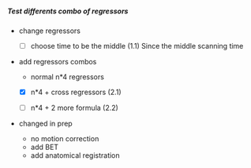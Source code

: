 ##### Test differents combo of regressors

- change regressors

  - [ ] choose time to be the middle (1.1)
    Since the middle scanning time

- add regressors combos

  - normal n*4 regressors

  - [X] n*4 + cross regressors (2.1)

  - [ ] n*4 + 2 more formula (2.2)
  
- changed in prep

  - no motion correction
  - add BET
  - add anatomical registration
